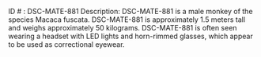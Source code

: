 ID # : DSC-MATE-881
Description: DSC-MATE-881 is a male monkey of the species Macaca fuscata. DSC-MATE-881 is approximately 1.5 meters tall and weighs approximately 50 kilograms. DSC-MATE-881 is often seen wearing a headset with LED lights and horn-rimmed glasses, which appear to be used as correctional eyewear. 